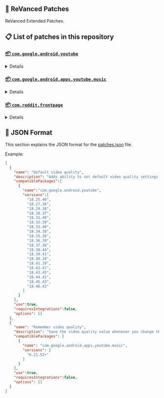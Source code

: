 ## 🧩 ReVanced Patches

ReVanced Extended Patches.

## 📋 List of patches in this repository

### [📦 `com.google.android.youtube`](https://play.google.com/store/apps/details?id=com.google.android.youtube)
<details>

| 💊 Patch | 📜 Description | 🏹 Target Version |
|:--------:|:--------------:|:-----------------:|
| `Add splash animation` | Adds old style splash animation. | 18.25.40 ~ 18.46.43 |
| `Alternative thumbnails` | Adds an option to replace video thumbnails with still image captures of the video. | 18.25.40 ~ 18.46.43 |
| `Ambient mode switch` | Bypass the restrictions of ambient mode or disable it completely. | 18.25.40 ~ 18.46.43 |
| `Append time stamps information` | Add the current video quality or playback speed in brackets next to the current time. | 18.25.40 ~ 18.46.43 |
| `Change homepage` | Change home page to subscription feed. | 18.25.40 ~ 18.46.43 |
| `Custom branding icon MMT` | Changes the YouTube launcher icon to MMT. | 18.25.40 ~ 18.46.43 |
| `Custom branding icon Revancify Blue` | Changes the YouTube launcher icon to Revancify Blue. | 18.25.40 ~ 18.46.43 |
| `Custom branding icon Revancify Red` | Changes the YouTube launcher icon to Revancify Red. | 18.25.40 ~ 18.46.43 |
| `Custom branding name YouTube` | Rename the YouTube app to the name specified in options.json. | 18.25.40 ~ 18.46.43 |
| `Custom double tap length` | Add 'double-tap to seek' value. | 18.25.40 ~ 18.46.43 |
| `Custom package name` | Specifies the package name for YouTube and YT Music in the MicroG build. | all |
| `Custom playback speed` | Adds more playback speed options. | 18.25.40 ~ 18.46.43 |
| `Custom player overlay opacity` | Change the opacity of the player background, when player controls are visible. | 18.25.40 ~ 18.46.43 |
| `Custom seekbar color` | Change seekbar color in video player and video thumbnails. | 18.25.40 ~ 18.46.43 |
| `Default playback speed` | Adds ability to set default playback speed settings. | 18.25.40 ~ 18.46.43 |
| `Default video quality` | Adds ability to set default video quality settings. | 18.25.40 ~ 18.46.43 |
| `Disable HDR video` | Disable HDR video. | 18.25.40 ~ 18.46.43 |
| `Disable QUIC protocol` | Disable CronetEngine's QUIC protocol. | 18.25.40 ~ 18.46.43 |
| `Disable auto captions` | Disables forced auto captions. | 18.25.40 ~ 18.46.43 |
| `Disable haptic feedback` | Disable haptic feedback when swiping. | 18.25.40 ~ 18.46.43 |
| `Disable landscape mode` | Disable landscape mode when entering fullscreen. | 18.25.40 ~ 18.46.43 |
| `Disable pip notification` | Disable pip notification when you first launch pip mode. | 18.25.40 ~ 18.46.43 |
| `Disable shorts on startup` | Disables playing YouTube Shorts when launching YouTube. | 18.25.40 ~ 18.46.43 |
| `Disable speed overlay` | Disable 'Play at 2x speed' while holding down. | 18.25.40 ~ 18.46.43 |
| `Enable compact controls overlay` | Enables compact control overlay. | 18.25.40 ~ 18.46.43 |
| `Enable debug logging` | Adds debugging options. | 18.25.40 ~ 18.46.43 |
| `Enable external browser` | Open url outside the app in an external browser. | 18.25.40 ~ 18.46.43 |
| `Enable gradient loading screen` | Enables gradient loading screen. | 18.25.40 ~ 18.46.43 |
| `Enable language switch` | Enable/disable language switch toggle. | 18.25.40 ~ 18.46.43 |
| `Enable minimized playback` | Enables minimized and background playback. | 18.25.40 ~ 18.46.43 |
| `Enable music search` | Enables music search in the voice search screen. | 18.30.37 ~ 18.46.43 |
| `Enable new splash animation` | Enables a new type of splash animation. | 18.25.40 ~ 18.46.43 |
| `Enable new thumbnail preview` | Enables a new type of thumbnail preview. | 18.25.40 ~ 18.46.43 |
| `Enable old quality layout` | Enables the original quality flyout menu. | 18.25.40 ~ 18.46.43 |
| `Enable open links directly` | Skips over redirection URLs to external links. | 18.25.40 ~ 18.46.43 |
| `Enable seekbar tapping` | Enables tap-to-seek on the seekbar of the video player. | 18.25.40 ~ 18.46.43 |
| `Enable tablet mini player` | Enables the tablet mini player layout. | 18.25.40 ~ 18.46.43 |
| `Enable tablet navigation bar` | Enables the tablet navigation bar. | 18.25.40 ~ 18.46.43 |
| `Enable wide search bar` | Replaces the search icon with a wide search bar. This will hide the YouTube logo when active. | 18.25.40 ~ 18.46.43 |
| `Force OPUS codec` | Forces the OPUS codec for audios. | 18.25.40 ~ 18.46.43 |
| `Force fullscreen` | Switch the video to fullscreen. | 18.25.40 ~ 18.46.43 |
| `Force video codec` | Forces the video codec for videos. | 18.25.40 ~ 18.46.43 |
| `Hide account menu` | Hide elements of the account menu and You tab. | 18.25.40 ~ 18.46.43 |
| `Hide animated button background` | Hides the background of the pause and play animated buttons in the Shorts player. | 18.25.40 ~ 18.46.43 |
| `Hide auto player popup panels` | Hide automatic popup panels (playlist or live chat) on video player. | 18.25.40 ~ 18.46.43 |
| `Hide autoplay button` | Hides the autoplay button in the video player. | 18.25.40 ~ 18.46.43 |
| `Hide autoplay preview` | Hides the autoplay preview container in the fullscreen. | 18.25.40 ~ 18.46.43 |
| `Hide button container` | Adds the options to hide action buttons under a video. | 18.25.40 ~ 18.46.43 |
| `Hide captions button` | Hides the captions button in the video player. | 18.25.40 ~ 18.46.43 |
| `Hide cast button` | Hides the cast button in the video player. | 18.25.40 ~ 18.46.43 |
| `Hide category bar` | Hides the category bar in feeds. | 18.25.40 ~ 18.46.43 |
| `Hide channel avatar section` | Hides the channel avatar section of the subscription feed. | 18.25.40 ~ 18.46.43 |
| `Hide channel profile components` | Hides channel profile components. | 18.25.40 ~ 18.46.43 |
| `Hide channel watermark` | Hides creator's watermarks on videos. | 18.25.40 ~ 18.46.43 |
| `Hide collapse button` | Hides the collapse button in the video player. | 18.25.40 ~ 18.46.43 |
| `Hide comment component` | Hides components related to comments. | 18.25.40 ~ 18.46.43 |
| `Hide crowdfunding box` | Hides the crowdfunding box between the player and video description. | 18.25.40 ~ 18.46.43 |
| `Hide description components` | Hides description components. | 18.25.40 ~ 18.46.43 |
| `Hide double tap overlay filter` | Hides the double tap dark filter layer. | 18.25.40 ~ 18.46.43 |
| `Hide end screen cards` | Hides the suggested video cards at the end of a video in fullscreen. | 18.25.40 ~ 18.46.43 |
| `Hide end screen overlay` | Hide end screen overlay on swipe controls. | 18.25.40 ~ 18.46.43 |
| `Hide feed flyout panel` | Hides feed flyout panel components. | 18.25.40 ~ 18.46.43 |
| `Hide filmstrip overlay` | Hide filmstrip overlay on swipe controls. | 18.25.40 ~ 18.46.43 |
| `Hide floating microphone` | Hides the floating microphone button which appears in search. | 18.25.40 ~ 18.46.43 |
| `Hide fullscreen panels` | Hides video description and comments panel in fullscreen view. | 18.25.40 ~ 18.46.43 |
| `Hide general ads` | Hides general ads. | 18.25.40 ~ 18.46.43 |
| `Hide handle` | Hides the handle in the account switcher and You tab. | 18.25.40 ~ 18.46.43 |
| `Hide info cards` | Hides info-cards in videos. | 18.25.40 ~ 18.46.43 |
| `Hide latest videos button` | Hides latest videos button in home feed. | 18.25.40 ~ 18.46.43 |
| `Hide layout components` | Hides general layout components. | 18.25.40 ~ 18.46.43 |
| `Hide load more button` | Hides the button under videos that loads similar videos. | 18.25.40 ~ 18.46.43 |
| `Hide mix playlists` | Hides mix playlists in feed. | 18.25.40 ~ 18.46.43 |
| `Hide music button` | Hides the YouTube Music button in the video player. | 18.25.40 ~ 18.46.43 |
| `Hide navigation buttons` | Adds options to hide or change navigation buttons. | 18.25.40 ~ 18.46.43 |
| `Hide navigation label` | Hide navigation bar labels. | 18.25.40 ~ 18.46.43 |
| `Hide player button background` | Hide player button background. | 18.25.40 ~ 18.46.43 |
| `Hide player flyout panel` | Hides player flyout panel components. | 18.25.40 ~ 18.46.43 |
| `Hide previous next button` | Hides the previous and next button in the player controller. | 18.25.40 ~ 18.46.43 |
| `Hide search term thumbnail` | Hide thumbnails in the search term history. | 18.25.40 ~ 18.46.43 |
| `Hide seek message` | Hides the 'Slide left or right to seek' or 'Release to cancel' message container. | 18.25.40 ~ 18.46.43 |
| `Hide seekbar` | Hides the seekbar in video player and video thumbnails. | 18.25.40 ~ 18.46.43 |
| `Hide shorts components` | Hides other Shorts components. | 18.25.40 ~ 18.46.43 |
| `Hide snack bar` | Hides the snack bar action popup. | 18.25.40 ~ 18.46.43 |
| `Hide suggested actions` | Hide the suggested actions bar inside the player. | 18.25.40 ~ 18.46.43 |
| `Hide suggested video overlay` | Hide the suggested video overlay to play next. | 18.25.40 ~ 18.46.43 |
| `Hide suggestions shelf` | Hides the suggestions shelf. | 18.25.40 ~ 18.46.43 |
| `Hide time stamp` | Hides timestamp in video player. | 18.25.40 ~ 18.46.43 |
| `Hide toolbar button` | Hide the button in the toolbar. | 18.25.40 ~ 18.46.43 |
| `Hide tooltip content` | Hides the tooltip box that appears on first install. | 18.25.40 ~ 18.46.43 |
| `Hide trending searches` | Hide trending searches in the search bar. | 18.25.40 ~ 18.46.43 |
| `Hide video ads` | Hides ads in the video player. | 18.25.40 ~ 18.46.43 |
| `Hide voice search button` | Hide voice search button in search bar. | 18.25.40 ~ 18.46.43 |
| `Layout switch` | Tricks the dpi to use some tablet/phone layouts. | 18.25.40 ~ 18.46.43 |
| `MaterialYou` | Enables MaterialYou theme for Android 12+ | 18.25.40 ~ 18.46.43 |
| `MicroG support` | Allows ReVanced Extended to run without root and under a different package name with MicroG. | 18.25.40 ~ 18.46.43 |
| `Overlay buttons` | Add overlay buttons to the player. | 18.25.40 ~ 18.46.43 |
| `Premium heading` | Show or hide the premium heading. | 18.25.40 ~ 18.46.43 |
| `Quick actions components` | Adds options to customize quick action components in fullscreen. | 18.25.40 ~ 18.46.43 |
| `Return YouTube Dislike` | Shows the dislike count of videos using the Return YouTube Dislike API. | 18.25.40 ~ 18.46.43 |
| `Sanitize sharing links` | Removes tracking query parameters from the URLs when sharing links. | 18.25.40 ~ 18.46.43 |
| `Settings` | Applies mandatory patches to implement ReVanced Extended settings into the application. | 18.25.40 ~ 18.46.43 |
| `Shorts outline button` | Apply the outline icon to the action button of the Shorts player. | 18.25.40 ~ 18.46.43 |
| `SponsorBlock` | Integrates SponsorBlock which allows skipping video segments such as sponsored content. | 18.25.40 ~ 18.46.43 |
| `Spoof app version` | Spoof the YouTube client version. | 18.25.40 ~ 18.46.43 |
| `Spoof device dimensions` | Spoofs the device dimensions in order to unlock higher video qualities that may not be available on your device. | 18.25.40 ~ 18.46.43 |
| `Spoof player parameters` | Spoofs player parameters to prevent playback issues. | 18.25.40 ~ 18.46.43 |
| `Swipe controls` | Adds volume and brightness swipe controls. | 18.25.40 ~ 18.46.43 |
| `Theme` | Change the app's theme to the values specified in options.json. | 18.25.40 ~ 18.46.43 |
| `Translations` | Add Crowdin translations for YouTube. | 18.25.40 ~ 18.46.43 |
</details>

### [📦 `com.google.android.apps.youtube.music`](https://play.google.com/store/apps/details?id=com.google.android.apps.youtube.music)
<details>

| 💊 Patch | 📜 Description | 🏹 Target Version |
|:--------:|:--------------:|:-----------------:|
| `Amoled` | Applies pure black theme on some components. | 6.21.52+ |
| `Background play` | Enables playing music in the background. | 6.21.52+ |
| `Bitrate default value` | Set the audio quality to "Always High" when you first install the app. | 6.21.52+ |
| `Certificate spoof` | Spoofs the YouTube Music certificate for Android Auto. | 6.21.52+ |
| `Custom branding icon MMT` | Changes the YouTube Music launcher icon to MMT. | 6.21.52+ |
| `Custom branding icon Revancify Blue` | Changes the YouTube Music launcher icon to Revancify Blue. | 6.21.52+ |
| `Custom branding icon Revancify Red` | Changes the YouTube Music launcher icon to Revancify Red. | 6.21.52+ |
| `Custom branding name YouTube Music` | Rename the YouTube Music app to the name specified in options.json. | 6.21.52+ |
| `Custom package name` | Specifies the package name for YouTube and YT Music in the MicroG build. | 6.21.52+ |
| `Custom playback speed` | Adds more playback speed options. | 6.21.52+ |
| `Disable auto captions` | Disables forced auto captions. | 6.21.52+ |
| `Enable black navigation bar` | Sets the navigation bar color to black. | 6.21.52+ |
| `Enable color match player` | Matches the color of the mini player and the fullscreen player. | 6.21.52+ |
| `Enable compact dialog` | Enable compact dialog on phone. | 6.21.52+ |
| `Enable custom filter` | Enables custom filter to hide layout components. | 6.21.52+ |
| `Enable debug logging` | Adds debugging options. | 6.21.52+ |
| `Enable force minimized player` | Keep player permanently minimized even if another track is played. | 6.21.52+ |
| `Enable landscape mode` | Enables entry into landscape mode by screen rotation on the phone. | 6.21.52+ |
| `Enable minimized playback` | Enables minimized playback on Kids music. | 6.21.52+ |
| `Enable new player background` | Enable new player background. | 6.21.52+ |
| `Enable old player layout` | Return the player layout to old style. | 6.21.52+ |
| `Enable old style library shelf` | Return the library shelf to old style. | 6.21.52+ |
| `Enable old style miniplayer` | Return the miniplayers to old style. | 6.21.52+ |
| `Enable opus codec` | Enable opus codec when playing audio. | 6.21.52+ |
| `Enable playback speed` | Add playback speed button to the flyout panel. | 6.21.52+ |
| `Enable sleep timer` | Add sleep timer to flyout menu. | 6.21.52+ |
| `Enable zen mode` | Adds a grey tint to the video player to reduce eye strain. | 6.21.52+ |
| `Exclusive audio playback` | Enables the option to play music without video. | 6.21.52+ |
| `Hide account menu` | Hide account menu elements. | 6.21.52+ |
| `Hide action bar label` | Hide labels in action bar. | 6.21.52+ |
| `Hide button shelf` | Hides the button shelf from homepage and explorer. | 6.21.52+ |
| `Hide carousel shelf` | Hides the carousel shelf from homepage and explorer. | 6.21.52+ |
| `Hide cast button` | Hides the cast button. | 6.21.52+ |
| `Hide category bar` | Hides the music category bar at the top of the homepage. | 6.21.52+ |
| `Hide channel guidelines` | Hides channel guidelines at the top of comments. | 6.21.52+ |
| `Hide emoji picker` | Hides emoji picker at the comments box. | 6.21.52+ |
| `Hide flyout panel` | Hides flyout panel components. | 6.21.52+ |
| `Hide get premium` | Hides "Get Premium" label from the account menu or settings. | 6.21.52+ |
| `Hide handle` | Hides the handle in the account switcher. | 6.21.52+ |
| `Hide history button` | Hides history button in toolbar. | 6.21.52+ |
| `Hide music ads` | Hides ads before playing a music. | 6.21.52+ |
| `Hide navigation bar component` | Hides navigation bar components. | 6.21.52+ |
| `Hide new playlist button` | Hides the "New playlist" button in the library. | 6.21.52+ |
| `Hide playlist card` | Hides the playlist card from homepage. | 6.21.52+ |
| `Hide radio button` | Hides start radio button. | 6.21.52+ |
| `Hide taste builder` | Hides the "Tell us which artists you like" card from homepage. | 6.21.52+ |
| `Hide terms container` | Hides terms of service container at the account menu. | 6.21.52+ |
| `Hide tooltip content` | Hides the tooltip box that appears on first install. | 6.21.52+ |
| `Hide voice search button` | Hide voice search button in search bar. | 6.21.52+ |
| `Hook download button` | Replaces the offline download button with an external download button. | 6.21.52+ |
| `MicroG support` | Allows ReVanced Extended Music to run without root and under a different package name with MicroG. | 6.21.52+ |
| `Remember playback speed` | Save the playback speed value whenever you change the playback speed. | 6.21.52+ |
| `Remember repeat state` | Remembers the state of the repeat. | 6.21.52+ |
| `Remember shuffle state` | Remembers the state of the shuffle. | 6.21.52+ |
| `Remember video quality` | Save the video quality value whenever you change the video quality. | 6.21.52+ |
| `Replace cast button` | Replace the cast button in the player with the open music button. | 6.21.52+ |
| `Replace dismiss queue` | Replace dismiss queue menu to watch on YouTube. | 6.21.52+ |
| `Return YouTube Dislike` | Shows the dislike count of videos using the Return YouTube Dislike API. | 6.21.52+ |
| `Sanitize sharing links` | Removes tracking query parameters from the URLs when sharing links. | 6.21.52+ |
| `Settings` | Adds settings for ReVanced Extended to YouTube Music. | 6.21.52+ |
| `SponsorBlock` | Integrates SponsorBlock which allows skipping video segments such as sponsored content. | 6.21.52+ |
| `Spoof app version` | Spoof the YouTube Music client version. | 6.21.52+ |
| `Start page` | Set the default start page. | 6.21.52+ |
| `Translations` | Add Crowdin translations for YouTube Music. | 6.21.52+ |
</details>

### [📦 `com.reddit.frontpage`](https://play.google.com/store/apps/details?id=com.reddit.frontpage)
<details>

| 💊 Patch | 📜 Description | 🏹 Target Version |
|:--------:|:--------------:|:-----------------:|
| `Disable screenshot popup` | Disables the popup that shows up when taking a screenshot. | all |
| `Hide ads` | Hides ads from the Reddit. | all |
| `Hide navigation buttons` | Hide buttons at navigation bar. | all |
| `Hide place button` | Hide r/place button in toolbar. | all |
| `Hide recently visited shelf` | Hides recently visited shelf in sidebar. | all |
| `Open links directly` | Skips over redirection URLs to external links. | all |
| `Open links externally` | Open links outside of the app directly in your browser. | all |
| `Premium icon` | Unlocks premium icons. | all |
| `Sanitize sharing links` | Removes tracking query parameters from the URLs when sharing links. | all |
| `Settings` | Adds ReVanced Extended settings to Reddit. | all |
</details>



## 📝 JSON Format

This section explains the JSON format for the [patches.json](patches.json) file.

Example:

```json
[
  {
    "name": "Default video quality",
    "description": "Adds ability to set default video quality settings.",
    "compatiblePackages":[
      {
        "name":"com.google.android.youtube",
        "versions":[
          "18.25.40",
          "18.27.36",
          "18.29.38",
          "18.30.37",
          "18.31.40",
          "18.32.39",
          "18.33.40",
          "18.34.38",
          "18.35.36",
          "18.36.39",
          "18.37.36",
          "18.38.44",
          "18.39.41",
          "18.40.34",
          "18.41.39",
          "18.42.41",
          "18.43.45",
          "18.44.41",
          "18.45.43",
          "18.46.43"
        ]
      }
    ],
    "use":true,
    "requiresIntegrations":false,
    "options": []
  },
  {
    "name": "Remember video quality",
    "description": "Save the video quality value whenever you change the video quality.",
    "compatiblePackages": [
      {
        "name": "com.google.android.apps.youtube.music",
        "versions": [
          "6.21.52+"
        ]
      }
    ],
    "use":true,
    "requiresIntegrations":false,
    "options": []
  }
]
```